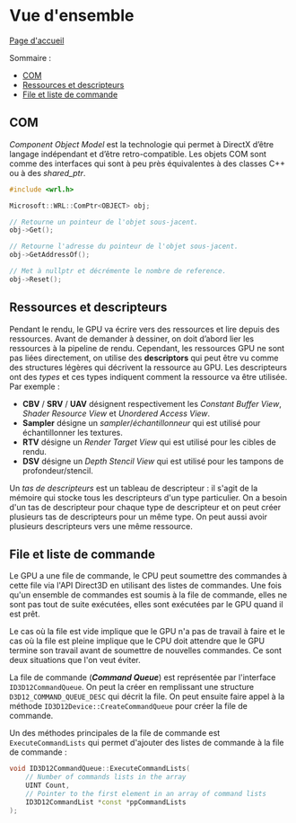 # Vue d'ensemble

[Page d'accueil](Main.md)

Sommaire :
- [COM](#com)
- [Ressources et descripteurs](#ressources-et-descripteurs)
- [File et liste de commande](#file-et-liste-de-commande)

## COM
*Component Object Model* est la technologie qui permet à DirectX d’être langage indépendant et d’être retro-compatible. Les objets COM sont comme des interfaces qui sont à peu près équivalentes à des classes C++ ou à des *shared_ptr*. 
```cpp
#include <wrl.h>

Microsoft::WRL::ComPtr<OBJECT> obj;

// Retourne un pointeur de l'objet sous-jacent.
obj->Get();

// Retourne l'adresse du pointeur de l'objet sous-jacent.
obj->GetAddressOf();

// Met à nullptr et décrémente le nombre de reference.
obj->Reset();
```

## Ressources et descripteurs
Pendant le rendu, le GPU va écrire vers des ressources et lire depuis des ressources. Avant de demander à dessiner, on doit d’abord lier les ressources à la pipeline de rendu. Cependant, les ressources GPU ne sont pas liées directement, on utilise des **descriptors** qui peut être vu comme des structures légères qui décrivent la ressource au GPU. Les descripteurs ont des *types* et ces types indiquent comment la ressource va être utilisée. Par exemple : 
- **CBV** / **SRV** / **UAV** désignent respectivement les *Constant Buffer View*, *Shader Resource View* et *Unordered Access View*.
- **Sampler** désigne un *sampler*/*échantillonneur* qui est utilisé pour échantillonner les textures.
- **RTV** désigne un *Render Target View* qui est utilisé pour les cibles de rendu.
- **DSV** désigne un *Depth Stencil View* qui est utilisé pour les tampons de profondeur/stencil.

Un *tas de descripteurs* est un tableau de descripteur : il s'agit de la mémoire qui stocke tous les descripteurs d'un type particulier. On a besoin d'un tas de descripteur pour chaque type de descripteur et on peut créer plusieurs tas de descripteurs pour un même type. On peut aussi avoir plusieurs descripteurs vers une même ressource. 

## File et liste de commande
Le GPU a une file de commande, le CPU peut soumettre des commandes à cette file via l'API Direct3D en utilisant des listes de commandes. Une fois qu'un ensemble de commandes est soumis à la file de commande, elles ne sont pas tout de suite exécutées, elles sont exécutées par le GPU quand il est prêt.

Le cas où la file est vide implique que le GPU n'a pas de travail à faire et le cas où la file est pleine implique que le CPU doit attendre que le GPU termine son travail avant de soumettre de nouvelles commandes. Ce sont deux situations que l'on veut éviter.

La file de commande (***Command Queue***) est représentée par l'interface `ID3D12CommandQueue`. On peut la créer en remplissant une structure `D3D12_COMMAND_QUEUE_DESC` qui décrit la file. On peut ensuite faire appel à la méthode `ID3D12Device::CreateCommandQueue` pour créer la file de commande.

Un des méthodes principales de la file de commande est `ExecuteCommandLists` qui permet d'ajouter des listes de commande à la file de commande : 
```cpp
void ID3D12CommandQueue::ExecuteCommandLists(
    // Number of commands lists in the array
    UINT Count, 
    // Pointer to the first element in an array of command lists
    ID3D12CommandList *const *ppCommandLists 
);
```

